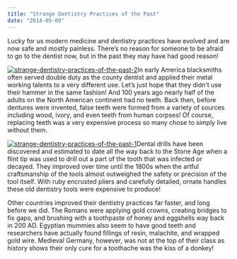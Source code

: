 ```yaml
---
title: "Strange Dentistry Practices of the Past"
date: "2014-05-09"
---
```


Lucky for us modern medicine and dentistry practices have evolved and are now safe and mostly painless. There’s no reason for someone to be afraid to go to the dentist now, but in the past they may have had good reason!

[![strange-dentistry-practices-of-the-past-2](/images/strange-dentistry-practices-of-the-past-2.png)](/images/strange-dentistry-practices-of-the-past-2.png)In early America blacksmiths often served double duty as the county dentist and applied their metal working talents to a very different use. Let’s just hope that they didn’t use their hammer in the same fashion! And 100 years ago nearly half of the adults on the North American continent had no teeth. Back then, before dentures were invented, false teeth were formed from a variety of sources including wood, ivory, and even teeth from human corpses! Of course, replacing teeth was a very expensive process so many chose to simply live without them.

[![strange-dentistry-practices-of-the-past-1](/images/strange-dentistry-practices-of-the-past-1.png)](/images/strange-dentistry-practices-of-the-past-1.png)Dental drills have been discovered and estimated to date all the way back to the Stone Age when a flint tip was used to drill out a part of the tooth that was infected or decayed. They improved over time until the 1800s when the artful craftsmanship of the tools almost outweighed the safety or precision of the tool itself. With ruby encrusted pliers and carefully detailed, ornate handles these old dentistry tools were expensive to produce!

Other countries improved their dentistry practices far faster, and long before we did. The Romans were applying gold crowns, creating bridges to fix gaps, and brushing with a toothpaste of honey and eggshells way back in 200 AD. Egyptian mummies also seem to have good teeth and researchers have actually found fillings of resin, malachite, and wrapped gold wire. Medieval Germany, however, was not at the top of their class as history shows their only cure for a toothache was the kiss of a donkey!
